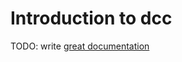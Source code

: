 # Introduction to dcc

TODO: write [great documentation](http://jacobian.org/writing/what-to-write/)
